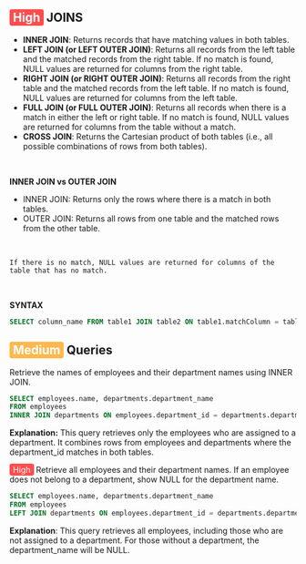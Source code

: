 ## <span style="background-color:#ff4d4d; color:white; padding:2px 6px; border-radius:4px;">High</span> JOINS
- **INNER JOIN**: Returns records that have matching values in both tables.
- **LEFT JOIN (or LEFT OUTER JOIN)**: Returns all records from the left table and the matched records from the right table. If no match is found, NULL values are returned for columns from the right table.
- **RIGHT JOIN (or RIGHT OUTER JOIN)**: Returns all records from the right table and the matched records from the left table. If no match is found, NULL values are returned for columns from the left table.
- **FULL JOIN (or FULL OUTER JOIN)**: Returns all records when there is a match in either the left or right table. If no match is found, NULL values are returned for columns from the table without a match.
- **CROSS JOIN**: Returns the Cartesian product of both tables (i.e., all possible combinations of rows from both tables).
<br>

**INNER JOIN vs OUTER JOIN**
- INNER JOIN: Returns only the rows where there is a match in both tables.
- OUTER JOIN: Returns all rows from one table and the matched rows from the other table. 
<br>

    If there is no match, NULL values are returned for columns of the table that has no match.
<br>

**SYNTAX**
```sql 
SELECT column_name FROM table1 JOIN table2 ON table1.matchColumn = table2.matchedColumn;
```
## <span style="background-color:#ffb84d; color:white; padding:2px 6px; border-radius:4px;">Medium</span> Queries
Retrieve the names of employees and their department names using INNER JOIN.
```sql
SELECT employees.name, departments.department_name
FROM employees
INNER JOIN departments ON employees.department_id = departments.department_id;
```
**Explanation:** This query retrieves only the employees who are assigned to a department. It
combines rows from employees and departments where the department_id matches in both
tables.

<span style="background-color:#ff4d4d; color:white; padding:2px 6px; border-radius:4px;">High</span> Retrieve all employees and their department names. If an employee does not belong to a department, show NULL for the department name.
```sql
SELECT employees.name, departments.department_name
FROM employees
LEFT JOIN departments ON employees.department_id = departments.department_id;
```
**Explanation**: This query retrieves all employees, including those who are not assigned to a department. For those without a department, the department_name will be NULL.